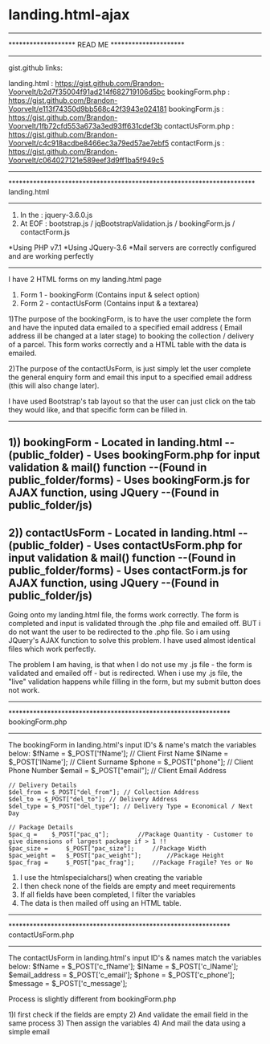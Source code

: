 # landing.html-ajax

*************************************************************
*******************	READ ME		*********************
*************************************************************

gist.github links:

landing.html 		: https://gist.github.com/Brandon-Voorvelt/b2d7f35004f91ad214f682719106d5bc
bookingForm.php 	: https://gist.github.com/Brandon-Voorvelt/e113f74350d9bb568c42f3943e024181
bookingForm.js		: https://gist.github.com/Brandon-Voorvelt/1fb72cfd553a673a3ed93ff631cdef3b
contactUsForm.php	: https://gist.github.com/Brandon-Voorvelt/c4c918acdbe8466ec3a79ed57ae7ebf5
contactForm.js		: https://gist.github.com/Brandon-Voorvelt/c064027121e589eef3d9ff1ba5f949c5


****************************************************************************************
**********************************************************************      landing.html
****************************************************************************************
1) In the <head> : jquery-3.6.0.js
2) At EOF : bootstrap.js / jqBootstrapValidation.js / bookingForm.js / contactForm.js

*Using PHP v7.1
*Using JQuery-3.6
*Mail servers are correctly configured and are working perfectly

------------------------------

 I have 2 HTML forms on my landing.html page
1) Form 1 - bookingForm	(Contains input & select option)
2) Form 2 - contactUsForm (Contains input & a textarea)

1)The purpose of the bookingForm, is to have the user complete the form and have the inputed data emailed 
	to a specified email address ( Email address ill be changed at a later stage) to booking the collection 
	/ delivery of a parcel. 
	This form works correctly and a HTML table with the data is emailed.

2)The purpose of the contactUsForm, is just simply let the user complete the general enquiry form and email
	this input to a specified email address (this will also change later).


I have used Bootstrap's tab layout so that the user can just click on the tab they would like, and that 
	specific form can be filled in.

--------------------------------------------------------------------------------------------------------
1)) bookingForm
	- Located in landing.html					--(public_folder)
	- Uses bookingForm.php for input validation & mail() function	--(Found in public_folder/forms)
	- Uses bookingForm.js for AJAX function, using JQuery 		--(Found in public_folder/js)
--------------------------------------------------------------------------------------------------------
2)) contactUsForm
	- Located in landing.html					--(public_folder)
	- Uses contactUsForm.php for input validation & mail() function --(Found in public_folder/forms)
	- Uses contactForm.js for AJAX function, using JQuery 		--(Found in public_folder/js)
--------------------------------------------------------------------------------------------------------

Going onto my landing.html file, the forms work correctly. The form is completed and input is validated 
	through the .php file and emailed off. BUT i do not want the user to be redirected to the .php file.
	So i am using JQuery's AJAX function to solve this problem. I have used almost identical files which
	work perfectly. 

The problem I am having, is that when I do not use my .js file - the form is validated and emailed off - but is redirected.
When i use my .js file, the "live" validation happens while filling in the form, but my submit button does not work.
***************************************************************************************
***************************************************************		bookingForm.php
***************************************************************************************

The bookingForm in landing.html's input ID's & name's match the variables below:
	$fName = $_POST['fName']; 	// Client First Name
	$lName = $_POST['lName'];	// Client Surname
	$phone = $_POST["phone"];	// Client Phone Number
	$email = $_POST["email"];	// Client Email Address 
	
	// Delivery Details
	$del_from = $_POST["del_from"];	// Collection Address
	$del_to = $_POST["del_to"];	// Delivery Address
	$del_type = $_POST["del_type"];	// Delivery Type = Economical / Next Day

	// Package Details
	$pac_q = 	$_POST["pac_q"];		//Package Quantity - Customer to give dimensions of largest package if > 1 !!
	$pac_size = 	$_POST["pac_size"];		//Package Width
	$pac_weight = 	$_POST["pac_weight"];		//Package Height
	$pac_frag = 	$_POST["pac_frag"];		//Package Fragile? Yes or No

1) I use the htmlspecialchars() when creating the variable
2) I then check none of the fields are empty and meet requirements 
3) If all fields have been completed, I filter the variables
4) The data is then mailed off using an HTML table.

***************************************************************************************
***************************************************************		contactUsForm.php
***************************************************************************************

The contactUsForm in landing.html's input ID's & names match the variables below:
	$fName =	 $_POST['c_fName'];
	$lName = 	 $_POST['c_lName'];
	$email_address = $_POST['c_email'];
	$phone = 	 $_POST['c_phone'];
	$message = 	 $_POST['c_message'];

Process is slightly different from bookingForm.php

1)I first check if the fields are empty
2) And validate the email field in the same process
3) Then assign the variables
4) And mail the data using a simple email

